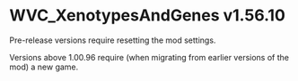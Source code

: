# WVC_XenotypesAndGenes v1.56.10
 
Pre-release versions require resetting the mod settings.

Versions above 1.00.96 require (when migrating from earlier versions of the mod) a new game.